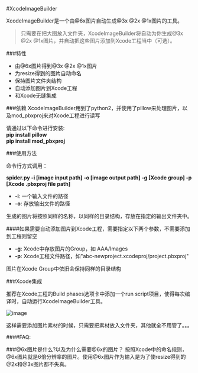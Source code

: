 #XcodeImageBuilder

XcodeImageBuilder是一个由@6x图片自动生成@3x @2x @1x图片的工具。

>只需要在把大图放入文件夹，XcodeImageBuilder将自动为你生成@3x @2x @1x图片，并自动把这些图片添加到Xcode工程当中（可选）。

###特性
* 由@6x图片得到@3x @2x @1x图片
* 为resize得到的图片自动命名
* 保持图片文件夹结构
* 自动添加图片到Xcode工程
* 和Xcode无缝集成

###依赖
XcodeImageBuilder用到了python2，并使用了pillow来处理图片，以及mod_pbxproj来对Xcode工程进行读写

请通过以下命令进行安装:  
**pip install pillow**  
**pip install mod_pbxproj**

###使用方法

命令行方式调用：

**spider.py -i [image input path] -o [image output path] -g [Xcode group] -p [Xcode .pbxproj file path]**

* **-i**: 一个输入文件的路径
* **-o**: 存放输出文件的路径

生成的图片将按照同样的名称，以同样的目录结构，存放在指定的输出文件夹中。  


####如果需要自动添加图片到Xcode工程，需要指定以下两个参数，不需要添加到工程则留空

* **-g**: Xcode中存放图片的Group，如 AAA/Images
* **-p**: Xcode工程文件路径，如"abc-newproject.xcodeproj/project.pbxproj"

图片在Xcode Group中依旧会保持同样的目录结构

###Xcode集成

推荐在Xcode工程的Build phases选项卡中添加一个run script项目，使得每次编译时，自动运行XcodeImageBuilder工具。

![image](http://7oxic4.com1.z0.glb.clouddn.com/XcodeImageBuilderWithXcode.png) 

这样需要添加图片素材的时候，只需要把素材放入文件夹，其他就全不用管了。。。

####FAQ:

###@6x图片是什么?以及为什么需要@6x的图片？
按照Xcode中的命名规则，@6x图片就是6倍分辨率的图片。使用@6x图片作为输入是为了使resize得到的@2x和@3x图片都不失真。